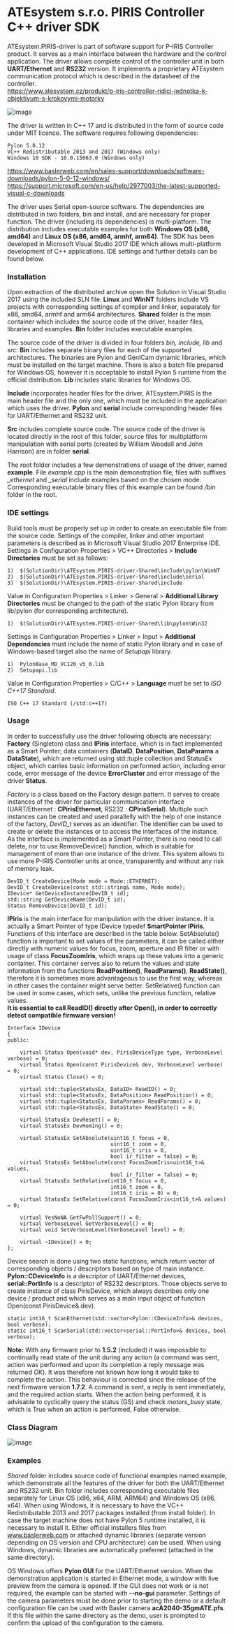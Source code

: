 # ATEsystem s.r.o. PIRIS Controller C++ driver SDK
ATEsystem.PIRIS-driver is part of software support for P-IRIS Controller product. It serves as a main interface between the hardware and the control application. The driver allows complete control of the controller unit in both **UART/Ethernet** and **RS232** version. It implements a proprietary ATEsystem communication protocol which is described in the datasheet of the controller.  
https://www.atesystem.cz/produkt/p-iris-controller-ridici-jednotka-k-objektivum-s-krokovymi-motorky

![image](PIRIS.png)

The driver is written in C++ 17 and is distributed in the form of source code under MIT licence. The software requires following dependencies: 
```
Pylon 5.0.12
VC++ Redistributable 2013 and 2017 (Windows only) 
Windows 10 SDK - 10.0.15063.0 (Windows only) 
```
https://www.baslerweb.com/en/sales-support/downloads/software-downloads/pylon-5-0-12-windows/  
https://support.microsoft.com/en-us/help/2977003/the-latest-supported-visual-c-downloads

The driver uses Serial open-source software. The dependencies are distributed in two folders, bin and install, and are necessary for proper function. The driver (including its dependencies) is multi-platform. The distribution includes executable examples for both **Windows OS (x86, amd64)** and **Linux OS (x86, amd64, armhf, arm64)**.  The SDK has been developed in Microsoft Visual Studio 2017 IDE which allows multi-platform development of C++ applications. IDE settings and further details can be found below.
### Installation
Upon extraction of the distributed archive open the Solution in Visual Studio 2017 using the included SLN file. **Linux** and **WinNT** folders include VS projects with corresponding settings of compiler and linker, separately for x86, amd64, armhf and arm64 architectures. **Shared** folder is the main container which includes the source code of the driver, header files, libraries and examples. **Bin** folder includes executable examples.

The source code of the driver is divided in four folders *bin, include, lib* and *src*:
**Bin** includes separate binary files for each of the supported architectures. The binaries are Pylon and GenICam dynamic libraries, which must be installed on the target machine. There is also a batch file prepared for Windows OS, however it is acceptable to install Pylon 5 runtime from the official distribution. **Lib** includes static libraries for Windows OS.

**Include** incorporates header files for the driver, ATEsystem.PIRIS is the main header file and the only one, which must be included in the application which uses the driver. **Pylon** and **serial** include corresponding header files for UART/Ethernet and RS232 unit.

**Src** includes complete source code. The source code of the driver is located directly in the root of this folder, source files for multiplatform manipulation with serial ports (created by William Woodall and John Harrison) are in folder **serial**.

The root folder includes a few demonstrations of usage of the driver, named **example**. File *example.cpp* is the main demonstration file, files with suffixes *_ethernet* and *_serial* include examples based on the chosen mode. Corresponding executable binary files of this example can be found */bin* folder in the root.
### IDE settings
Build tools must be properly set up in order to create an executable file from the source code. Settings of the compiler, linker and other important parameters is described as in Microsoft Visual Studio 2017 Enterprise IDE.
Settings in Configuration Properties > VC++ Directories > **Include Directories** must be set as follows:
```
1)	$(SolutionDir)\ATEsystem.PIRIS-driver-Shared\include\pylon\WinNT
2)	$(SolutionDir)\ATEsystem.PIRIS-driver-Shared\include\serial
3)	$(SolutionDir)\ATEsystem.PIRIS-driver-Shared\include
```
Value in Configuration Properties > Linker > General > **Additional Library Directories** must be changed to the path of the static Pylon library from lib/pylon (for corresponding architecture).
```
1)	$(SolutionDir)\ATEsystem.PIRIS-driver-Shared\lib\pylon\Win32
```
Settings in Configuration Properties > Linker > Input > **Additional Dependencies** must include the name of static Pylon library and in case of Windows-based target also the name of *Setupapi* library.
```
1)	PylonBase_MD_VC120_v5_0.lib
2)	Setupapi.lib
```
Value in Configuration Properties > C/C++ > **Language** must be set to *ISO C++17 Standard*.
```
ISO C++ 17 Standard (/std:c++17)
```
### Usage
In order to successfully use the driver following objects are necessary: **Factory** (Singleton) class and **IPiris** interface, which is in fact implemented as a Smart Pointer; data containers (**DataID**, **DataPosition**, **DataParams** a **DataState**), which are returned using std::tuple collection and StatusEx object, which carries basic information on performed action, including error code, error message of the device **ErrorCluster** and error message of the driver **Status**.

*Factory* is a class based on the Factory design pattern. It serves to create instances of the driver for particular communication interface (UART/Ethernet : **CPirisEthernet**, RS232 : **CPirisSerial**). Multiple such instances can be created and used parallelly with the help of one instance of the factory, *DevID_t* serves as an identifier. The identifier can be used to create or delete the instances or to access the interfaces of the instance. As the interface is implemented as a Smart Pointer, there is no need to call delete, nor to use RemoveDevice() function, which is suitable for management of more than one instance of the driver. This system allows to use more P-IRIS Controller units at once, transparently and without any risk of memory leak.
```
DevID_t CreateDevice(Mode mode = Mode::ETHERNET);
DevID_t CreateDevice(const std::string& name, Mode mode);
IDevice* GetDeviceInstance(DevID_t id);
std::string GetDeviceName(DevID_t id);
Status RemoveDevice(DevID_t id);
```
**IPiris** is the main interface for manipulation with the driver instance. It is actually a Smart Pointer of type IDevice typedef **SmartPointer<IDevice> IPiris**. Functions of this interface are described in the table below. SetAbsolute() function is important to set values of the parameters, it can be called either directly with numeric values for focus, zoom, aperture and IR filter or with usage of class **FocusZoomIris<T>**, which wraps up these values into a generic container. This container serves also to return the values and state information from the functions **ReadPosition()**, **ReadParams()**, **ReadState()**, therefore it is sometimes more advantageous to use the first way, whereas in other cases the container might serve better. SetRelative() function can be used in some cases, which sets, unlike the previous function, relative values.  
**It is essential to call ReadID() directly after Open(), in order to correctly detect compatible firmware version!**
```
Interface IDevice
{
public:

    virtual Status Open(void* dev, PirisDeviceType type, VerboseLevel verbose) = 0;
    virtual Status Open(const PirisDevice& dev, VerboseLevel verbose) = 0;
    virtual Status Close() = 0;

    virtual std::tuple<StatusEx, DataID> ReadID() = 0;
    virtual std::tuple<StatusEx, DataPosition> ReadPosition() = 0;
    virtual std::tuple<StatusEx, DataParams> ReadParams() = 0;
    virtual std::tuple<StatusEx, DataState> ReadState() = 0;

    virtual StatusEx DevReset() = 0;
    virtual StatusEx DevHoming() = 0;

    virtual StatusEx SetAbsolute(uint16_t focus = 0, 
                                 uint16_t zoom = 0, 
                                 uint16_t iris = 0, 
                                 bool ir_filter = false) = 0;
    virtual StatusEx SetAbsolute(const FocusZoomIris<uint16_t>& values, 
                                 bool ir_filter = false) = 0;
    virtual StatusEx SetRelative(int16_t focus = 0, 
                                 int16_t zoom = 0, 
                                 int16_t iris = 0) = 0;
    virtual StatusEx SetRelative(const FocusZoomIris<int16_t>& values) = 0;

    virtual YesNoNA GetFwPollSupport() = 0;
    virtual VerboseLevel GetVerboseLevel() = 0;
    virtual void SetVerboseLevel(VerboseLevel level) = 0;

    virtual ~IDevice() = 0;
};
```
Device search is done using two static functions, which return vector of corresponding objects / descriptors based on type of main instance. **Pylon::CDeviceInfo** is a descriptor of UART/Ethernet devices, **serial::PortInfo** is a descriptor of RS232 descriptors. Those objects serve to create instance of class PirisDevice, which always describes only one device / product and which serves as a main input object of function Open(const PirisDevice& dev).
```
static int16_t ScanEthernet(std::vector<Pylon::CDeviceInfo>& devices, bool verbose);
static int16_t ScanSerial(std::vector<serial::PortInfo>& devices, bool verbose);
```
**Note:** With any firmware prior to **1.5.2** (included) it was impossible to continually read state of the unit during any action (a command was sent, action was performed and upon its completion a reply message was returned *OK<CR><LF>*). It was therefore not known how long it would take to complete the action. This behaviour is corrected since the release of the next firmware version **1.7.2**. A command is sent, a reply is sent immediately, and the required action starts. When the action being performed, it is advisable to cyclically query the status (GS) and check *motors_busy* state, which is True when an action is performed, False otherwise.
### Class Diagram

![image](ClassDiagram.png)

### Examples
*Shared* folder includes source code of functional examples named example, which demonstrate all the features of the driver for both the UART/Ethernet and RS232 unit. Bin folder includes corresponding executable files separately for Linux OS (x86, x64, ARM, ARM64) and Windows OS (x86, x64). When using Windows, it is necessary to have the VC++ Redistributable 2013 and 2017 packages installed (from install folder). In case the target machine does not have Pylon 5 runtime installed, it is necessary to install it. Either official installers files from www.baslerweb.com or attached dynamic libraries (separate version depending on OS version and CPU architecture) can be used. When using Windows, dynamic libraries are automatically preferred (attached in the same directory). 

OS Windows offers **Pylon GUI** for the UART/Ethernet version. When the demonstration application is started in Ethernet mode, a window with live preview from the camera is opened. If the GUI does not work or is not required, the example can be started with **--no-gui** parameter. Settings of the camera parameters must be done prior to starting the demo or a default configuration file can be used with Basler camera **acA2040-35gmATE.pfs**. If this file within the same directory as the demo, user is prompted to confirm the upload of the configuration to the camera.

